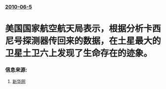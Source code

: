 ### [2010-06-5](/news/2010/06/5/index.md)

##### 
#  美国国家航空航天局表示，根据分析卡西尼号探测器传回来的数据，在土星最大的卫星土卫六上发现了生命存在的迹象。




### 信息来源:

1. [新华网](http://news.xinhuanet.com/tech/2010-06/06/c_12187462.htm)
